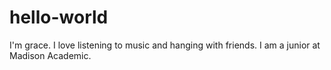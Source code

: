 # hello-world

I'm grace.
I love listening to music and hanging with friends.
I am a junior at Madison Academic.
